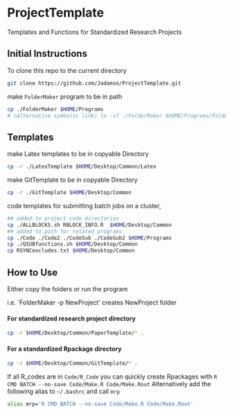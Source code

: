 # ProjectTemplate
Templates and Functions for Standardized Research Projects


## Initial Instructions

To clone this repo to the current directory
```bash
git clone https://github.com/Jadamso/ProjectTemplate.git
```

make `FolderMaker` program to be in path

```bash
cp ./FolderMaker $HOME/Programs
# (Alternative symbolic link) ln -sf ./FolderMaker $HOME/Programs/FolderMaker
```
## 

## Templates

make Latex templates  to be in copyable Directory
```bash
cp -r ./LatexTemplate $HOME/Desktop/Common/Latex
```

make GitTemplate to be in copyable Directory
```bash
cp -r ./GitTemplate $HOME/Desktop/Common
```

code templates for submitting batch jobs on a cluster,
```bash
## added to project code directories
cp ./ALLBLOCKS.sh RBLOCK_INFO.R  $HOME/Desktop/Common
## added to path for related programs
cp ./Code ./Code2 ./CodeSub ./CodeSub2 $HOME/Programs
cp ./QSUBfunctions.sh $HOME/Desktop/Common
cp RSYNCexcludes.txt $HOME/Desktop/Common
```


## How to Use

Either copy the folders or run the program

i.e. `FolderMaker -p NewProject' creates NewProject folder


#### For standardized research project directory

```bash
cp -r $HOME/Desktop/Common/PaperTemplate/* .
```

#### For a standardized Rpackage directory
```bash
cp -r $HOME/Desktop/Common/GitTemplate/* .
```

If all R_codes are in `Code/R_Code` 
you can quickly create Rpackages with `R CMD BATCH --no-save Code/Make.R Code/Make.Rout`
Alternatively add the following alias to `~/.bashrc` and call `mrp`
```bash
alias mrp='R CMD BATCH --no-save Code/Make.R Code/Make.Rout'
```

